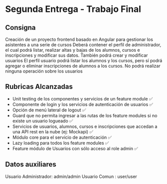 # Segunda Entrega - Trabajo Final

## Consigna

Creación de un proyecto frontend basado en Angular para gestionar los asistentes a una serie de cursos
Deberá contener el perfil de administrador, el cual podrá listar, realizar altas y bajas de los alumnos, cursos e inscripciones y modificar sus datos. También podrá crear y modificar usuarios
El perfil  usuario podrá listar los alumnos y los cursos, pero sí podrá agregar o eliminar inscripciones de alumnos a los cursos. No podrá realizar ninguna operación sobre los usuarios

## Rubricas Alcanzadas

- Unit testing de los componentes y servicios de un feature module ✅ 
- Componente de login y los servicios de autenticación de usuarios ✅ 
- Opción de menú lateral de logout ✅ 
- Guard que no permita ingresar a las rutas de los feature modules si no existe un usuario logueado ✅ 
- Servicios de usuarios, alumnos, cursos e inscripciones que accedan a una API rest en la nube (ej: Mockapi) ✅ 
- Módulo core para el servicio de autenticación ✅ 
- Lazy loading para todos los feature modules ✅ 
- Feature módulo de Usuarios con sólo acceso al role admin ✅

## Datos auxiliares

Usuario Administrador: admin/admin
Usuario Comun : user/user